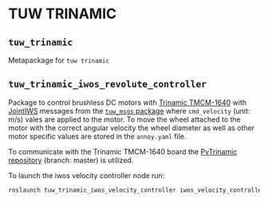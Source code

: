 # TUW TRINAMIC

## `tuw_trinamic`
Metapackage for `tuw trinamic`

## `tuw_trinamic_iwos_revolute_controller`
Package to control brushless DC motors with [Trinamic TMCM-1640][TrinamicTMCM-1640] with [JointIWS][JointIWS] messages from the [`tuw_msgs` package][tuw_msgs] where `cmd_velocity` (unit: m/s) vales are applied to the motor.
To move the wheel attached to the motor with the correct angular velocity the wheel diameter as well as other motor specific values are stored in the `annoy.yaml` file.

To communicate with the Trinamic TMCM-1640 board the [PyTrinamic repository][PyTrinamic] (branch: master) is utilized.

To launch the iwos velocity controller node run:
```bash
roslaunch tuw_trinamic_iwos_velocity_controller iwos_velocity_controller.launch
```

[TrinamicTMCM-1640]: https://www.trinamic.com/products/modules/details/tmcm-1640/ 
[JointIWS]: https://github.com/tuw-robotics/tuw_msgs/blob/master/tuw_nav_msgs/msg/JointsIWS.msg
[tuw_msgs]: https://github.com/tuw-robotics/tuw_msgs
[PyTrinamic]: https://github.com/trinamic/PyTrinamic